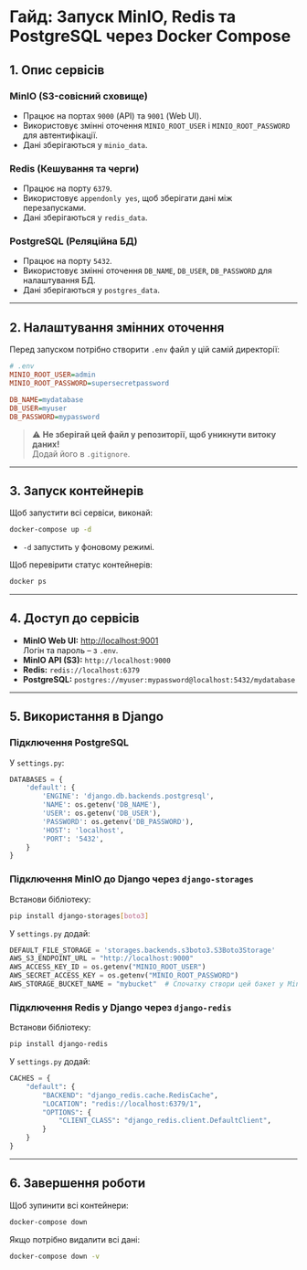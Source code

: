 # **Гайд: Запуск MinIO, Redis та PostgreSQL через Docker Compose**

## **1. Опис сервісів**
### **MinIO (S3-совісний сховище)**
- Працює на портах `9000` (API) та `9001` (Web UI).
- Використовує змінні оточення `MINIO_ROOT_USER` і `MINIO_ROOT_PASSWORD` для автентифікації.
- Дані зберігаються у `minio_data`.

### **Redis (Кешування та черги)**
- Працює на порту `6379`.
- Використовує `appendonly yes`, щоб зберігати дані між перезапусками.
- Дані зберігаються у `redis_data`.

### **PostgreSQL (Реляційна БД)**
- Працює на порту `5432`.
- Використовує змінні оточення `DB_NAME`, `DB_USER`, `DB_PASSWORD` для налаштування БД.
- Дані зберігаються у `postgres_data`.

---

## **2. Налаштування змінних оточення**
Перед запуском потрібно створити `.env` файл у цій самій директорії:

```ini
# .env
MINIO_ROOT_USER=admin
MINIO_ROOT_PASSWORD=supersecretpassword

DB_NAME=mydatabase
DB_USER=myuser
DB_PASSWORD=mypassword
```

> ⚠️ **Не зберігай цей файл у репозиторії, щоб уникнути витоку даних!**  
> Додай його в `.gitignore`.

---

## **3. Запуск контейнерів**
Щоб запустити всі сервіси, виконай:

```bash
docker-compose up -d
```

- `-d` запустить у фоновому режимі.

Щоб перевірити статус контейнерів:

```bash
docker ps
```

---

## **4. Доступ до сервісів**
- **MinIO Web UI:** [http://localhost:9001](http://localhost:9001)  
  Логін та пароль – з `.env`.
- **MinIO API (S3):** `http://localhost:9000`
- **Redis:** `redis://localhost:6379`
- **PostgreSQL:** `postgres://myuser:mypassword@localhost:5432/mydatabase`

---

## **5. Використання в Django**
### **Підключення PostgreSQL**
У `settings.py`:
```python
DATABASES = {
    'default': {
        'ENGINE': 'django.db.backends.postgresql',
        'NAME': os.getenv('DB_NAME'),
        'USER': os.getenv('DB_USER'),
        'PASSWORD': os.getenv('DB_PASSWORD'),
        'HOST': 'localhost',
        'PORT': '5432',
    }
}
```

### **Підключення MinIO до Django через `django-storages`**
Встанови бібліотеку:
```bash
pip install django-storages[boto3]
```

У `settings.py` додай:
```python
DEFAULT_FILE_STORAGE = 'storages.backends.s3boto3.S3Boto3Storage'
AWS_S3_ENDPOINT_URL = "http://localhost:9000"
AWS_ACCESS_KEY_ID = os.getenv("MINIO_ROOT_USER")
AWS_SECRET_ACCESS_KEY = os.getenv("MINIO_ROOT_PASSWORD")
AWS_STORAGE_BUCKET_NAME = "mybucket"  # Спочатку створи цей бакет у MinIO UI
```

### **Підключення Redis у Django через `django-redis`**
Встанови бібліотеку:
```bash
pip install django-redis
```

У `settings.py` додай:
```python
CACHES = {
    "default": {
        "BACKEND": "django_redis.cache.RedisCache",
        "LOCATION": "redis://localhost:6379/1",
        "OPTIONS": {
            "CLIENT_CLASS": "django_redis.client.DefaultClient",
        }
    }
}
```

---

## **6. Завершення роботи**
Щоб зупинити всі контейнери:
```bash
docker-compose down
```

Якщо потрібно видалити всі дані:
```bash
docker-compose down -v
```